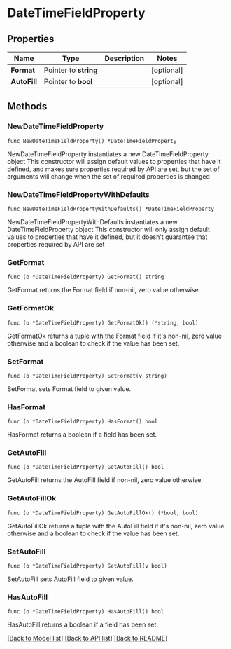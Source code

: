 # DateTimeFieldProperty

## Properties

Name | Type | Description | Notes
------------ | ------------- | ------------- | -------------
**Format** | Pointer to **string** |  | [optional] 
**AutoFill** | Pointer to **bool** |  | [optional] 

## Methods

### NewDateTimeFieldProperty

`func NewDateTimeFieldProperty() *DateTimeFieldProperty`

NewDateTimeFieldProperty instantiates a new DateTimeFieldProperty object
This constructor will assign default values to properties that have it defined,
and makes sure properties required by API are set, but the set of arguments
will change when the set of required properties is changed

### NewDateTimeFieldPropertyWithDefaults

`func NewDateTimeFieldPropertyWithDefaults() *DateTimeFieldProperty`

NewDateTimeFieldPropertyWithDefaults instantiates a new DateTimeFieldProperty object
This constructor will only assign default values to properties that have it defined,
but it doesn't guarantee that properties required by API are set

### GetFormat

`func (o *DateTimeFieldProperty) GetFormat() string`

GetFormat returns the Format field if non-nil, zero value otherwise.

### GetFormatOk

`func (o *DateTimeFieldProperty) GetFormatOk() (*string, bool)`

GetFormatOk returns a tuple with the Format field if it's non-nil, zero value otherwise
and a boolean to check if the value has been set.

### SetFormat

`func (o *DateTimeFieldProperty) SetFormat(v string)`

SetFormat sets Format field to given value.

### HasFormat

`func (o *DateTimeFieldProperty) HasFormat() bool`

HasFormat returns a boolean if a field has been set.

### GetAutoFill

`func (o *DateTimeFieldProperty) GetAutoFill() bool`

GetAutoFill returns the AutoFill field if non-nil, zero value otherwise.

### GetAutoFillOk

`func (o *DateTimeFieldProperty) GetAutoFillOk() (*bool, bool)`

GetAutoFillOk returns a tuple with the AutoFill field if it's non-nil, zero value otherwise
and a boolean to check if the value has been set.

### SetAutoFill

`func (o *DateTimeFieldProperty) SetAutoFill(v bool)`

SetAutoFill sets AutoFill field to given value.

### HasAutoFill

`func (o *DateTimeFieldProperty) HasAutoFill() bool`

HasAutoFill returns a boolean if a field has been set.


[[Back to Model list]](../README.md#documentation-for-models) [[Back to API list]](../README.md#documentation-for-api-endpoints) [[Back to README]](../README.md)


